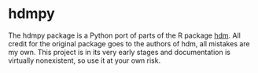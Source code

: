 # hdmpy

The hdmpy package is a Python port of parts of the R package [hdm](https://github.com/cran/hdm). All credit for the original package goes to the authors of hdm, all mistakes are my own. This project is in its very early stages and documentation is virtually nonexistent, so use it at your own risk.
